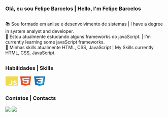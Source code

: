 ### Olá, eu sou Felipe Barcelos | Hello, I'm Felipe Barcelos
##
📚 Sou formado em anlise e desenvolvimento de sistemas | I have a degree in system analyst and developer. <br>
🎯 Estou atualmente estudando alguns frameworks do javaScript. | I’m currently learning some javaScript frameworks.<br>
🥇 Minhas skills atualmente HTML, CSS, JavaScript | My Skills currently HTML, CSS, JavaScript.<br>

  
##
  
 <div style="display: inline_block">
  <h3>Habilidades | Skills</h3> 
  <img align="center" alt="Rafa-Js" height="30" width="40" src="https://raw.githubusercontent.com/devicons/devicon/master/icons/javascript/javascript-plain.svg">
  <img align="center" alt="skill-HTML" height="30" width="40" src="https://raw.githubusercontent.com/devicons/devicon/master/icons/html5/html5-original.svg">
  <img align="center" alt="skill-CSS" height="30" width="40" src="https://raw.githubusercontent.com/devicons/devicon/master/icons/css3/css3-original.svg">
  </div> 
 
  ##
  
 <div> 
  <h3>Contatos | Contacts</h3> 
  <a href = "mailto:felipebacelosdev@gmail.com"><img src="https://img.shields.io/badge/-Gmail-%23333?style=for-the-badge&logo=gmail&logoColor=white" target="_blank"></a>
  <a href="https://www.linkedin.com/in/felipe-barcelos-0b644389" target="_blank"><img src="https://img.shields.io/badge/-LinkedIn-%230077B5?style=for-the-badge&logo=linkedin&logoColor=white" target="_blank"></a> 
  
</div> 

